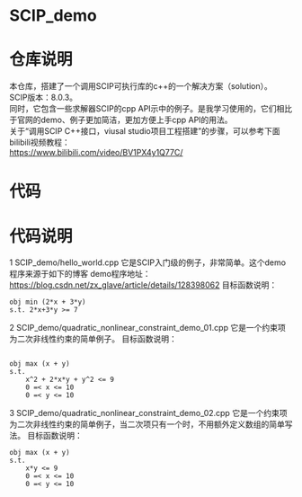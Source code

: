 # SCIP_demo

# 仓库说明
本仓库，搭建了一个调用SCIP可执行库的c++的一个解决方案（solution）。  
SCIP版本：8.0.3。  
同时，它包含一些求解器SCIP的cpp API示中的例子。是我学习使用的，它们相比于官网的demo、例子更加简洁，更加方便上手cpp API的用法。  
关于“调用SCIP C++接口，viusal studio项目工程搭建”的步骤，可以参考下面bilibili视频教程：  
https://www.bilibili.com/video/BV1PX4y1Q77C/  

# 代码

# 代码说明

1 SCIP_demo/hello_world.cpp
它是SCIP入门级的例子，非常简单。这个demo程序来源于如下的博客
demo程序地址：https://blog.csdn.net/zx_glave/article/details/128398062
目标函数说明：  
```shell
obj min (2*x + 3*y)
s.t. 2*x+3*y >= 7
```

2 SCIP_demo/quadratic_nonlinear_constraint_demo_01.cpp
它是一个约束项为二次非线性约束的简单例子。
目标函数说明：  
```shell

obj max (x + y)
s.t.
    x^2 + 2*x*y + y^2 <= 9
    0 =< x <= 10
    0 =< y <= 10
```

3 SCIP_demo/quadratic_nonlinear_constraint_demo_02.cpp
它是一个约束项为二次非线性约束的简单例子，当二次项只有一个时，不用额外定义数组的简单写法。
目标函数说明：  
```shell
obj max (x + y)
s.t.
    x*y <= 9
    0 =< x <= 10
    0 =< y <= 10
```
